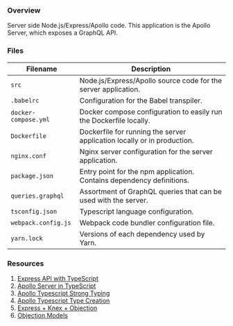 ### Overview

Server side Node.js/Express/Apollo code.  This application is the Apollo Server, which exposes a 
GraphQL API.

### Files

| Filename                 | Description                                                                |
|--------------------------|----------------------------------------------------------------------------|
| `src`                    | Node.js/Express/Apollo source code for the server application.             |
| `.babelrc`               | Configuration for the Babel transpiler.                                    |
| `docker-compose.yml`     | Docker compose configuration to easily run the Dockerfile locally.         |
| `Dockerfile`             | Dockerfile for running the server application locally or in production.    |
| `nginx.conf`             | Nginx server configuration for the server application.                     |
| `package.json`           | Entry point for the npm application.  Contains dependency definitions.     |
| `queries.graphql`        | Assortment of GraphQL queries that can be used with the server.            |
| `tsconfig.json`          | Typescript language configuration.                                         |
| `webpack.config.js`      | Webpack code bundler configuration file.                                   |
| `yarn.lock`              | Versions of each dependency used by Yarn.                                  |

### Resources

1. [Express API with TypeScript](https://medium.com/the-andela-way/how-to-set-up-an-express-api-using-webpack-and-typescript-69d18c8c4f52)
2. [Apollo Server in TypeScript](https://medium.com/@th.guibert/basic-apollo-express-graphql-api-with-typescript-2ee021dea2c)
3. [Apollo Typescript Strong Typing](https://www.formidable.com/blog/2019/strong-typing/)
4. [Apollo Typescript Type Creation](https://github.com/dotansimha/graphql-code-generator)
5. [Express + Knex + Objection](https://itnext.io/express-knex-objection-painless-api-with-db-74512c484f0c)
6. [Objection Models](https://vincit.github.io/objection.js/guide/models.html#examples)
